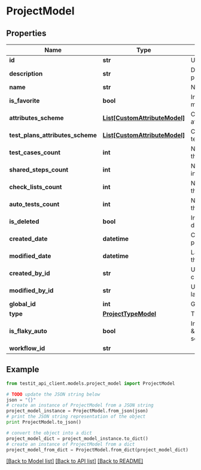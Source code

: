 # ProjectModel


## Properties
Name | Type | Description | Notes
------------ | ------------- | ------------- | -------------
**id** | **str** | Unique ID of the project | 
**description** | **str** | Description of the project | [optional] 
**name** | **str** | Name of the project | 
**is_favorite** | **bool** | Indicates if the project is marked as favorite | 
**attributes_scheme** | [**List[CustomAttributeModel]**](CustomAttributeModel.md) | Collection of the project attributes | [optional] 
**test_plans_attributes_scheme** | [**List[CustomAttributeModel]**](CustomAttributeModel.md) | Collection of the project test plans attributes | [optional] 
**test_cases_count** | **int** | Number of test cases in the project | [optional] 
**shared_steps_count** | **int** | Number of shared steps in the project | [optional] 
**check_lists_count** | **int** | Number of checklists in the project | [optional] 
**auto_tests_count** | **int** | Number of autotests in the project | [optional] 
**is_deleted** | **bool** | Indicates if the project is deleted | 
**created_date** | **datetime** | Creation date of the project | 
**modified_date** | **datetime** | Last modification date of the project | [optional] 
**created_by_id** | **str** | Unique ID of the project creator | 
**modified_by_id** | **str** | Unique ID of the project last editor | [optional] 
**global_id** | **int** | Global ID of the project | 
**type** | [**ProjectTypeModel**](ProjectTypeModel.md) | Type of the project | 
**is_flaky_auto** | **bool** | Indicates if the status \&quot;Flaky/Stable\&quot; sets automatically | 
**workflow_id** | **str** |  | 

## Example

```python
from testit_api_client.models.project_model import ProjectModel

# TODO update the JSON string below
json = "{}"
# create an instance of ProjectModel from a JSON string
project_model_instance = ProjectModel.from_json(json)
# print the JSON string representation of the object
print ProjectModel.to_json()

# convert the object into a dict
project_model_dict = project_model_instance.to_dict()
# create an instance of ProjectModel from a dict
project_model_from_dict = ProjectModel.from_dict(project_model_dict)
```
[[Back to Model list]](../README.md#documentation-for-models) [[Back to API list]](../README.md#documentation-for-api-endpoints) [[Back to README]](../README.md)


